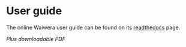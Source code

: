 # User guide

The online Waiwera user guide can be found on its
[readthedocs](https://waiwera.readthedocs.io) page.

*Plus downloadable PDF*
